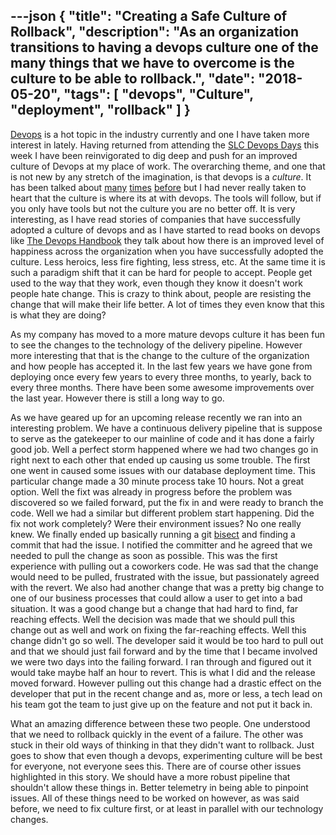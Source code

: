 ---json
{
  "title": "Creating a Safe Culture of Rollback",
  "description": "As an organization transitions to having a devops culture one of the many things that we have to overcome is the culture to be able to rollback.",
  "date": "2018-05-20",
  "tags": [
    "devops",
    "Culture",
    "deployment",
    "rollback"
  ]
}
---

[Devops](https://en.wikipedia.org/wiki/DevOps) is a hot topic in the industry currently and one I have taken more interest in lately. Having returned from attending the [SLC Devops Days](https://www.slcdevopsdays.org/) this week I have been reinvigorated to dig deep and push for an improved culture of Devops at my place of work. The overarching theme, and one that is not new by any stretch of the imagination, is that devops is a *culture*. It has been talked about [many](https://devops.com/understanding-key-achieving-devops-culture/) [times](https://puppet.com/blog/devops-culture-more-important-than-devops-tools) [before](https://dzone.com/articles/cultural-impact-of-devops-devoops) but I had never really taken to heart that the culture is where its at with devops. The tools will follow, but if you only have tools but not the culture you are no better off.  It is very interesting, as I have read stories of companies that have successfully adopted a culture of devops and as I have started to read books on devops like [The Devops Handbook](https://www.amazon.com/DevOps-Handbook-World-Class-Reliability-Organizations/dp/1942788002) they talk about how there is an improved level of happiness across the organization when you have successfully adopted the culture. Less heroics, less fire fighting, less stress, etc. At the same time it is such a paradigm shift that it can be hard for people to accept. People get used to the way that they work, even though they know it doesn't work people hate change. This is crazy to think about, people are resisting the change that will make their life better. A lot of times they even know that this is what they are doing? 

As my company has moved to a more mature devops culture it has been fun to see the changes to the technology of the delivery pipeline. However more interesting that that is the change to the culture of the organization and how people has accepted it. In the last few years we have gone from deploying once every few years to every three months, to yearly, back to every three months. There have been some awesome improvements over the last year. However there is still a long way to go.

As we have geared up for an upcoming release recently we ran into an interesting problem. We have a continuous delivery pipeline that is suppose to serve as the gatekeeper to our mainline of code and it has done a fairly good job. Well a perfect storm happened where we had two changes go in right next to each other that ended up causing us some trouble. The first one went in caused some issues with our database deployment time. This particular change made a 30 minute process take 10 hours. Not a great option. Well the fixt was already in progress before the problem was discovered so we failed forward, put the fix in and were ready to branch the code. Well we had a similar but different problem start happening. Did the fix not work completely? Were their environment issues? No one really knew. We finally ended up basically running a git [bisect](https://git-scm.com/book/en/v2/Git-Tools-Debugging-with-Git) and finding a commit that had the issue. I notified the committer and he agreed that we needed to pull the change as soon as possible. This was the first experience with pulling out a coworkers code. He was sad that the change would need to be pulled, frustrated with the issue, but passionately agreed with the revert. We also had another change that was a pretty big change to one of our business processes that could allow a user to get into a bad situation. It was a good change but a change that had hard to find, far reaching effects. Well the decision was made that we should pull this change out as well and work on fixing the far-reaching effects. Well this change didn't go so well. The developer said it would be too hard to pull out and that we should just fail forward and by the time that I became involved we were two days into the failing forward. I ran through and figured out it would take maybe half an hour to revert. This is what I did and the release moved forward. However pulling out this change had a drastic effect on the developer that put in the recent change and as, more or less, a tech lead on his team got the team to just give up on the feature and not put it back in. 

What an amazing difference between these two people. One understood that we need to rollback quickly in the event of a failure. The other was stuck in their old ways of thinking in that they didn't want to rollback. Just goes to show that even though a devops, experimenting culture will be best for everyone, not everyone sees this. There are of course other issues highlighted in this story. We should have a more robust pipeline that shouldn't allow these things in. Better telemetry in being able to pinpoint issues. All of these things need to be worked on however, as was said before, we need to fix culture first, or at least in parallel with our technology changes.  
